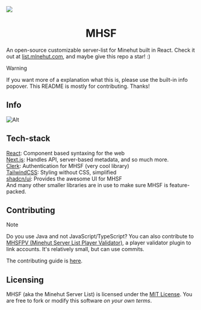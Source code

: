 <img src="https://i.imgur.com/H7GhfNM.png" align="center">
<h1 align="center">MHSF</h1>

An open-source customizable server-list for Minehut built in React. Check it out at [list.mlnehut.com](https://list.mlnehut.com), and maybe give this repo a star! :)

> [!WARNING]
> If you want more of a explanation what this is, please use the built-in info popover. This README is mostly for contributing. Thanks!

## Info

![Alt](https://repobeats.axiom.co/api/embed/0ee8fb5584604adac02f04cff49f1091af45c3a8.svg "Repobeats analytics image")

## Tech-stack

[React](https://react.dev): Component based syntaxing for the web <br/>
[Next.js](https://nextjs.org): Handles API, server-based metadata, and so much more.<br/>
[Clerk](https://clerk.com): Authentication for MHSF (very cool library) <br/>
[TailwindCSS](https://tailwindcss.com): Styling without CSS, simplified<br/>
[shadcn/ui](https://ui.shadcn.com): Provides the awesome UI for MHSF<br/>
And many other smaller libraries are in use to make sure MHSF is feature-packed.<br/>

## Contributing

> [!NOTE]
> Do you use Java and not JavaScript/TypeScript? You can also contribute to [MHSFPV (Minehut Server List Player Validator)](https://github.com/DeveloLongScript/MHSFPV), a player validator plugin to link accounts. It's relatively small, but can use commits.

The contributing guide is [here](https://github.com/DeveloLongScript/MHSF/blob/main/CONTRIBUTING.md).

## Licensing

MHSF (aka the Minehut Server List) is licensed under the [MIT License](https://github.com/DeveloLongScript/MHSF/blob/main/LICENSE). You are free to fork or modify this software _on your own terms_.

